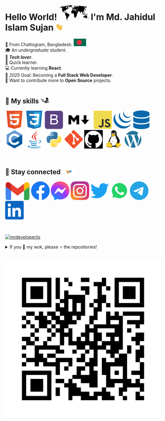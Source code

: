 # Hello World! <img src="assets/world-map-flag/world-map.svg">  I'm Md. Jahidul Islam Sujan <img src="assets/gif/hello.gif" height="24">

&#128205; From Chattogram, Bangladesh. ![bd flag](assets/world-map-flag/bd.svg)
<br>
&#127891; An *undergraduate* student.
<br>
&#128150; ***Tech lover***.
<br>
&#128214; Quick learner.
<br>
&#128187; Currently learning **React**.
<br>
&#127941; *2025* Goal: Becoming a **Full Stack Web Developer**.
<br>
&#129309; Want to contribute more to **Open Source** projects.
<br>
<br>

## &#128681; My skills <img src="assets/gif/cat-coding.gif" height="20">

[![HTML](assets/skills/html5.svg)](#)
[![CSS](assets/skills/css3.svg)](#)
[![Bootstrap](assets/skills/bootstrap.svg)](#)
[![Markdown](assets/skills/markdown.svg)](#)
[![JavaScript](assets/skills/javascript.svg)](#)
[![jQuery](assets/skills/jquery.svg)](#)
[![SQL](assets/skills/database.svg)](#)
[![C](assets/skills/c.svg)](#)
[![Java](assets/skills/java.svg)](#)
[![Python](assets/skills/python.svg)](#)
[![Git](assets/skills/git.svg)](#)
[![GitHub](assets/skills/github.svg)](#)
[![Linux](assets/skills/linux.svg)](#)
[![WordPress](assets/skills/wordpress.svg)](#)

<br>

## &#128681; Stay connected <img src="assets/gif/handshake.gif" height="20">

[![Gmail](assets/social/gmail.svg)](mailto:mrdeveloperjis@gmail.com)
[![Facebook](assets/social/facebook.svg)](https://www.facebook.com/mrdeveloperjis)
[![Messenger](assets/social/messenger.svg)](https://m.me/mrdeveloperjis)
[![Instagram](assets/social/instagram.svg)](https://www.instagram.com/mrdeveloperjis)
[![Twitter](assets/social/twitter.svg)](https://www.twitter.com/mrdeveloperjis)
[![WhatsApp](assets/social/whatsapp.svg)](https://wa.me/+8801956185620)
[![Telegram](assets/social/telegram.svg)](https://www.t.me/mrdeveloperjis)
[![LinkedIn](assets/social/linkedin.svg)](https://www.linkedin.com/in/mrdeveloperjis)

<br>

[![mrdeveloperjis](https://img.shields.io/badge/Md.%20Jahidul%20Islam%20Sujan-MrDevelopeJIS-black?logo=github&logoColor=white)](https://github.com/topics/mrdeveloperjis)

<details>

<summary>If you &#128150; my wok, please &#11088; the repositories!</summary>

<br>

![GitHub stats](https://github-readme-stats.vercel.app/api?username=mrdeveloperjis&count_private=true&show_icons=true&include_all_commits=true&theme=dark&hide_border=true&rank_icon=github)

![Github streak](https://github-readme-streak-stats.herokuapp.com/?user=mrdeveloperjis&theme=dark&hide_border=true)

</details>

<br>

[![PROFILE](assets/others/qrcode-mrdeveloperjis.github.io.svg)](https://mrdeveloperjis.github.io)
